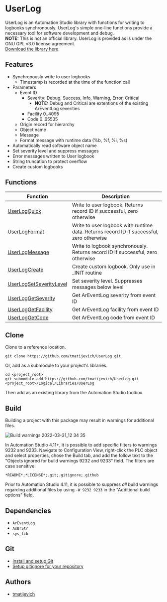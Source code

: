 # UserLog

UserLog is an Automation Studio library with functions for writing to logbooks synchronously.  UserLog's simple one-line functions provide a necessary tool for software development and debug.    
**NOTE:** This is not an official library. UserLog is provided as is under the GNU GPL v3.0 license agreement.  
[Download the library here](https://github.com/tmatijevich/UserLog/releases/latest/download/UserLog.zip).  

## Features

- Synchronously write to user logbooks
	- Timestamp is recorded at the time of the function call
- Parameters
	- Event ID
		- Severity: Debug, Success, Info, Warning, Error, Critical
			- **NOTE:** Debug and Critical are extentions of the existing ArEventLog severities
		- Facility 0..4095
		- Code 0..65535
	- Origin record for hierarchy
	- Object name
	- Message
	- Format message with runtime data (%b, %f, %i, %s)
- Automatically read software object name
- Set severity level and suppress messages
- Error messages written to User logbook
- String truncation to protect overflow
- Create custom logbooks

## Functions

Function | Description
---|---
[UserLogQuick](https://github.com/tmatijevich/UserLog/blob/main/UserLog.fun?ts=4#L7) | Write to user logbook. Returns record ID if successful, zero otherwise
[UserLogFormat](https://github.com/tmatijevich/UserLog/blob/main/UserLog.fun?ts=4#L15) | Write to user logbook with runtime data.  Returns record ID if successful, zero otherwise
[UserLogMessage](https://github.com/tmatijevich/UserLog/blob/main/UserLog.fun?ts=4#L24) | Write to logbook synchronously. Returns record ID if successful, zero otherwise
[UserLogCreate](https://github.com/tmatijevich/UserLog/blob/main/UserLog.fun?ts=4#L37) | Create custom logbook. Only use in _INIT routine
[UserLogSetSeverityLevel](https://github.com/tmatijevich/UserLog/blob/main/UserLog.fun?ts=4#L44) | Set severity level. Suppresses messages below level
[UserLogGetSeverity](https://github.com/tmatijevich/UserLog/blob/main/UserLog.fun?ts=4#L50) | Get ArEventLog severity from event ID
[UserLogGetFacility](https://github.com/tmatijevich/UserLog/blob/main/UserLog.fun?ts=4#L56) | Get ArEventLog facility from event ID
[UserLogGetCode](https://github.com/tmatijevich/UserLog/blob/main/UserLog.fun?ts=4#L62) | Get ArEventLog code from event ID

## Clone

Clone to a reference location.

```
git clone https://github.com/tmatijevich/UserLog.git
```

Or, add as a submodule to your project's libraries.

```
cd <project_root>
git submodule add https://github.com/tmatijevich/UserLog.git <project_root>/Logical/Libraries/UserLog
```

Then add as an existing library from the Automation Studio toolbox.

## Build 

Building a project with this package may result in warnings for additional files.  

![Build warnings 2022-03-31_12 34 35](https://user-images.githubusercontent.com/33841634/161134955-5e71050f-bd1b-49cf-b07c-6408ae3c24ca.png)

In Automation Studio 4.11+, it is possible to add specific filters to warnings 9232 and 9233.  Navigate to Configuration View, right-click the PLC object and select properties, chose the Build tab, and add the follow text to the "Objects ignored for build warnings 9232 and 9233" field. The filters are case sensitive.

```
*README*;*LICENSE*;.git;.gitignore;.github
```

Prior to Automation Studio 4.11, it is possible to suppress *all* build warnings regarding additional files by using `-W 9232 9233` in the "Additional build options" field.

## Dependencies

- `ArEventLog`
- `AsBrStr`
- `sys_lib`

## Git

- [Install and setup Git](https://tmatijevich.github.io/gfw-tutorial/)
- [Setup gitignore for your repository](https://gist.github.com/tmatijevich/453436f1e6abc62a3d052d9b03f9db58)

## Authors

- [tmatijevich](https://github.com/tmatijevich)
